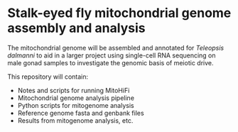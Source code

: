 # Stalk-eyed fly mitochondrial genome assembly and analysis 
The mitochondrial genome will be assembled and annotated for _Teleopsis dalmanni_ to aid in a larger project using single-cell RNA sequencing on male gonad samples to investigate the genomic basis of meiotic drive.

This repository will contain:
- Notes and scripts for running MitoHiFi 
- Mitochondrial genome analysis pipeline
- Python scripts for mitogenome analysis
- Reference genome fasta and genbank files
- Results from mitogenome analysis, etc.
